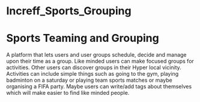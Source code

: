 # Increff_Sports_Grouping

# Sports Teaming and Grouping

A platform that lets users and user groups schedule, decide and manage upon their time as a
group. Like minded users can make focused groups for activities. Other users can discover groups
in their Hyper local vicinity.
Activities can include simple things such as going to the gym, playing badminton on a saturday or
playing team sports matches or maybe organising a FIFA party.
Maybe users can write/add tags about themselves which will make easier to find like minded
people.
